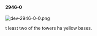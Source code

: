 #### 2946-0
![dev-2946-0-0.png](https://github.com/lil-lab/nlvr/raw/master/nlvr/dev/images/0/dev-2946-0-0.png "dev-2946-0-0.png")

t least two of the towers ha yellow bases.